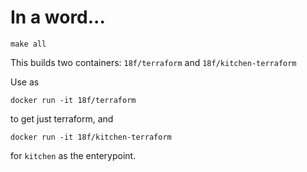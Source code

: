 # In a word...

```
make all
```

This builds two containers: `18f/terraform` and `18f/kitchen-terraform`

Use as

```
docker run -it 18f/terraform
```

to get just terraform, and 

```
docker run -it 18f/kitchen-terraform
```

for `kitchen` as the enterypoint.
